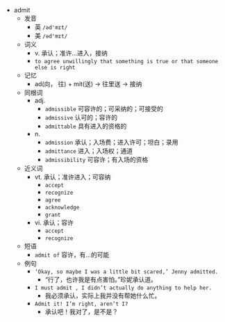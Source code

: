 - admit
  - 发音
    - 英 `/əd'mɪt/`
    - 美 `/əd'mɪt/`
  - 词义
    - v. 承认；准许…进入，接纳
    - `to agree unwillingly that something is true or that someone else is right`
  - 记忆
    - ad(向， 往) + mit(送) → 往里送 → 接纳
  - 同根词
    - adj.
      - `admissible` 可容许的；可采纳的；可接受的
      - `admissive` 认可的；容许的
      - `admittable` 具有进入的资格的
    - n.
      - `admission` 承认；入场费；进入许可；坦白；录用
      - `admittance` 进入；入场权；通道
      - `admissibility` 可容许；有入场的资格
  - 近义词
    - vt. 承认；准许进入；可容纳
      - `accept`
      - `recognize`
      - `agree`
      - `acknowledge`
      - `grant`
    - vi. 承认；容许
      - `accept`
      - `recognize`
  - 短语
    - `admit of` 容许，有…的可能 
  - 例句
    - `‘Okay, so maybe I was a little bit scared,’ Jenny admitted.`
      - “行了，也许我是有点害怕。”珍妮承认道。
    - `I must admit , I didn’t actually do anything to help her.`
      - 我必须承认，实际上我并没有帮她什么忙。
    - `Admit it! I’m right, aren’t I?`
      - 承认吧！我对了，是不是？

